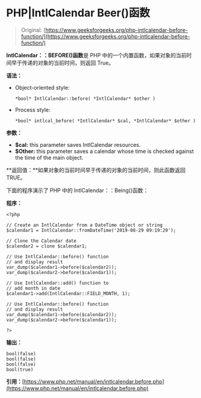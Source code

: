 # PHP|IntlCalendar Beer()函数

> Original: [https://www.geeksforgeeks.org/php-intlcalendar-before-function/](https://www.geeksforgeeks.org/php-intlcalendar-before-function/)

**IntlCalendar：：BEFORE()函数**是 PHP 中的一个内置函数，如果对象的当前时间早于传递的对象的当前时间，则返回 True。

**语法：**

*   Object-oriented style:

    ```
    *bool* IntlCalendar::before( *IntlCalendar* $other )
    ```

*   Process style:

    ```
    *bool* intlcal_before( *IntlCalendar* $cal, *IntlCalendar* $other )
    ```

**参数：**

*   **$cal:** this parameter saves IntlCalendar resources.
*   **$Other:** this parameter saves a calendar whose time is checked against the time of the main object.

**返回值：**如果对象的当前时间早于传递的对象的当前时间，则此函数返回 TRUE。

下面的程序演示了 PHP 中的 IntlCalendar：：Being()函数：

**程序：**

```
<?php

// Create an IntlCalendar from a DateTime object or string
$calendar1 = IntlCalendar::fromDateTime('2019-08-29 09:19:29');

// Clone the Calendar date
$calendar2 = clone $calendar1;

// Use IntlCalendar::before() function
// and display result
var_dump($calendar1->before($calendar2));
var_dump($calendar2->before($calendar1));

// Use IntlCalendar::add() function to
// add month in date
$calendar1->add(IntlCalendar::FIELD_MONTH, 1);

// Use IntlCalendar::before() function
// and display result
var_dump($calendar1->before($calendar2));
var_dump($calendar2->before($calendar1));

?>
```

**输出：**

```
bool(false)
bool(false)
bool(false)
bool(true)

```

**引用：**[https://www.php.net/manual/en/intlcalendar.before.php](https://www.php.net/manual/en/intlcalendar.before.php)